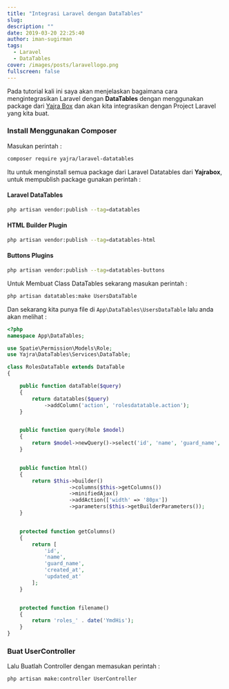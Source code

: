 ```yaml
---
title: "Integrasi Laravel dengan DataTables"
slug:
description: ""
date: 2019-03-20 22:25:40
author: iman-sugirman
tags:
  - Laravel
  - DataTables
cover: /images/posts/laravellogo.png
fullscreen: false
---
```

Pada tutorial kali ini saya akan menjelaskan bagaimana cara mengintegrasikan Laravel dengan **DataTables** dengan menggunakan package dari [Yajra Box](https://github.com/yajra/laravel-datatables) dan akan kita integrasikan dengan Project Laravel yang kita buat.

### Install Menggunakan Composer
Masukan perintah :

```bash
composer require yajra/laravel-datatables
```
Itu untuk menginstall semua package dari Laravel Datatables dari **Yajrabox**, untuk mempublish package gunakan perintah :

#### Laravel DataTables

```bash
php artisan vendor:publish --tag=datatables
```
#### HTML Builder Plugin

```bash
php artisan vendor:publish --tag=datatables-html
```

#### Buttons Plugins
```bash
php artisan vendor:publish --tag=datatables-buttons
```
Untuk Membuat Class DataTables sekarang masukan perintah :

```bash
php artisan datatables:make UsersDataTable
```
Dan sekarang kita punya file di `App\DataTables\UsersDataTable` lalu anda akan melihat :

```php
<?php
namespace App\DataTables;

use Spatie\Permission\Models\Role;
use Yajra\DataTables\Services\DataTable;

class RolesDataTable extends DataTable
{

    public function dataTable($query)
    {
        return datatables($query)
            ->addColumn('action', 'rolesdatatable.action');
    }


    public function query(Role $model)
    {
        return $model->newQuery()->select('id', 'name', 'guard_name', 'created_at', 'updated_at');
    }


    public function html()
    {
        return $this->builder()
                    ->columns($this->getColumns())
                    ->minifiedAjax()
                    ->addAction(['width' => '80px'])
                    ->parameters($this->getBuilderParameters());
    }


    protected function getColumns()
    {
        return [
            'id',
            'name',
            'guard_name',
            'created_at',
            'updated_at'
        ];
    }


    protected function filename()
    {
        return 'roles_' . date('YmdHis');
    }
}

```

### Buat UserController

Lalu Buatlah Controller dengan memasukan perintah :

```bash
php artisan make:controller UserController
```
